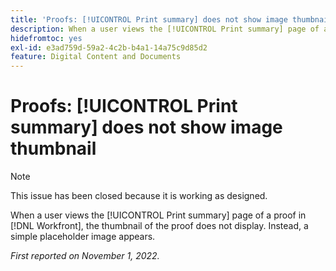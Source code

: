 ```yaml
---
title: 'Proofs: [!UICONTROL Print summary] does not show image thumbnail'
description: When a user views the [!UICONTROL Print summary] page of a proof in [!DNL Workfront], the thumbnail of the proof does not display. Instead, a simple placeholder image appears.
hidefromtoc: yes
exl-id: e3ad759d-59a2-4c2b-b4a1-14a75c9d85d2
feature: Digital Content and Documents
---
```

# Proofs: [!UICONTROL Print summary] does not show image thumbnail

<!--This is on both the WF and WFP TOCs-->

>[!NOTE]
>
>This issue has been closed because it is working as designed.

When a user views the [!UICONTROL Print summary] page of a proof in [!DNL Workfront], the thumbnail of the proof does not display. Instead, a simple placeholder image appears.

_First reported on November 1, 2022._
